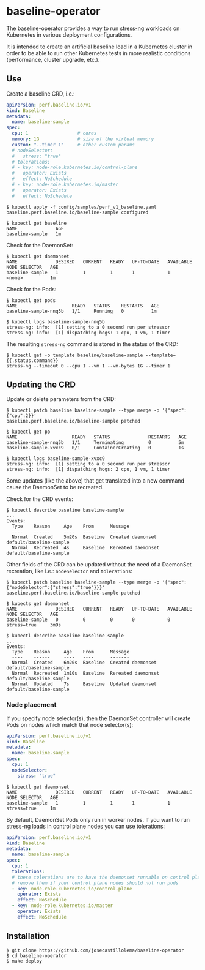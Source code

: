 # baseline-operator

The baseline-operator provides a way to run [stress-ng](https://wiki.ubuntu.com/Kernel/Reference/stress-ng) workloads on Kubernetes in various deployment configurations.

It is intended to create an artificial baseline load in a Kubernetes cluster in order to be able to run other Kubernetes tests in more realistic conditions (performance, cluster upgrade, etc.).

## Use

Create a baseline CRD, i.e.:
```yaml
apiVersion: perf.baseline.io/v1
kind: Baseline
metadata:
  name: baseline-sample
spec:
  cpu: 1                  # cores
  memory: 1G              # size of the virtual memory
  custom: "--timer 1"     # other custom params
  # nodeSelector:
  #   stress: "true"
  # tolerations:
  # - key: node-role.kubernetes.io/control-plane
  #   operator: Exists
  #   effect: NoSchedule
  # - key: node-role.kubernetes.io/master
  #   operator: Exists
  #   effect: NoSchedule
```

```
$ kubectl apply -f config/samples/perf_v1_baseline.yaml
baseline.perf.baseline.io/baseline-sample configured

$ kubectl get baseline
NAME              AGE
baseline-sample   1m
```

Check for the DaemonSet:
```
$ kubectl get daemonset
NAME              DESIRED   CURRENT   READY   UP-TO-DATE   AVAILABLE   NODE SELECTOR   AGE
baseline-sample   1         1         1       1            1           <none>          1m
```

Check for the Pods:
```
$ kubectl get pods
NAME                    READY   STATUS    RESTARTS   AGE
baseline-sample-nnq5b   1/1     Running   0          1m

$ kubectl logs baseline-sample-nnq5b 
stress-ng: info:  [1] setting to a 0 second run per stressor
stress-ng: info:  [1] dispatching hogs: 1 cpu, 1 vm, 1 timer
```

The resulting `stress-ng` command is stored in the status of the CRD:
```
$ kubectl get -o template baseline/baseline-sample --template={{.status.command}}
stress-ng --timeout 0 --cpu 1 --vm 1 --vm-bytes 1G --timer 1
```


## Updating the CRD

Update or delete parameters from the CRD:
```
$ kubectl patch baseline baseline-sample --type merge -p '{"spec":{"cpu":2}}'
baseline.perf.baseline.io/baseline-sample patched

$ kubectl get po
NAME                    READY   STATUS              RESTARTS   AGE
baseline-sample-nnq5b   1/1     Terminating         0          5m
baseline-sample-xvxc9   0/1     ContainerCreating   0          1s

$ kubectl logs baseline-sample-xvxc9
stress-ng: info:  [1] setting to a 0 second run per stressor
stress-ng: info:  [1] dispatching hogs: 2 cpu, 1 vm, 1 timer
```

Some updates (like the above) that get translated into a new command cause the DaemonSet to be recreated.

Check for the CRD events:
```
$ kubectl describe baseline baseline-sample
...
Events:
  Type    Reason     Age    From      Message
  ----    ------     ----   ----      -------
  Normal  Created    5m20s  Baseline  Created daemonset default/baseline-sample
  Normal  Recreated  4s     Baseline  Rereated daemonset default/baseline-sample
```

Other fields of the CRD can be updated without the need of a DaemonSet recreation, like i.e.: `nodeSelector` and `tolerations`:

```
$ kubectl patch baseline baseline-sample --type merge -p '{"spec":{"nodeSelector":{"stress":"true"}}}'
baseline.perf.baseline.io/baseline-sample patched

$ kubects get daemonset
NAME              DESIRED   CURRENT   READY   UP-TO-DATE   AVAILABLE   NODE SELECTOR   AGE
baseline-sample   0         0         0       0            0           stress=true     3m9s

$ kubectl describe baseline baseline-sample
...
Events:
  Type    Reason     Age    From      Message
  ----    ------     ----   ----      -------
  Normal  Created    6m20s  Baseline  Created daemonset default/baseline-sample
  Normal  Recreated  1m10s  Baseline  Rereated daemonset default/baseline-sample
  Normal  Updated    7s     Baseline  Updated daemonset default/baseline-sample
```

### Node placement

If you specify node selector(s), then the DaemonSet controller will create Pods on nodes which match that node selector(s):
```yaml
apiVersion: perf.baseline.io/v1
kind: Baseline
metadata:
  name: baseline-sample
spec:
  cpu: 1
  nodeSelector:
    stress: "true"
```

```
$ kubectl get daemonset
NAME              DESIRED   CURRENT   READY   UP-TO-DATE   AVAILABLE   NODE SELECTOR   AGE
baseline-sample   1         1         1       1            1           stress=true     1m
```

By default, DaemonSet Pods only run in worker nodes. If you want to run stress-ng loads in control plane nodes you can use tolerations:
```yaml
apiVersion: perf.baseline.io/v1
kind: Baseline
metadata:
  name: baseline-sample
spec:
  cpu: 1			            
  tolerations:
  # these tolerations are to have the daemonset runnable on control plane nodes
  # remove them if your control plane nodes should not run pods
  - key: node-role.kubernetes.io/control-plane
    operator: Exists
    effect: NoSchedule
  - key: node-role.kubernetes.io/master
    operator: Exists
    effect: NoSchedule
```

## Installation

```
$ git clone https://github.com/josecastillolema/baseline-operator
$ cd baseline-operator
$ make deploy
```
